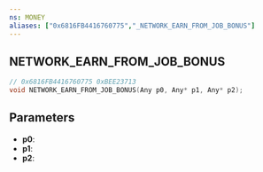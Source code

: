 ```yaml
---
ns: MONEY
aliases: ["0x6816FB4416760775","_NETWORK_EARN_FROM_JOB_BONUS"]
---
```

## NETWORK_EARN_FROM_JOB_BONUS

```c
// 0x6816FB4416760775 0xBEE23713
void NETWORK_EARN_FROM_JOB_BONUS(Any p0, Any* p1, Any* p2);
```


## Parameters
* **p0**: 
* **p1**: 
* **p2**: 

